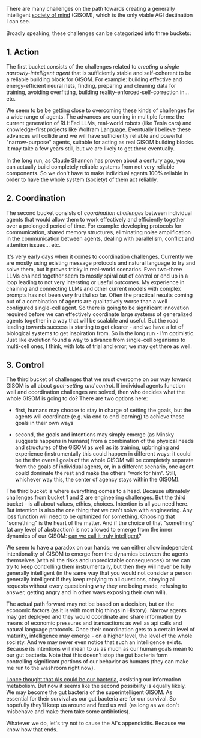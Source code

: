 There are many challenges on the path towards creating a generally intelligent [society of mind](https://en.wikipedia.org/wiki/Society_of_Mind) (GISOM), which is the only viable AGI destination I can see.

Broadly speaking, these challenges can be categorized into three buckets:

## 1. Action

The first bucket consists of the challenges related to *creating a single narrowly-intelligent agent* that is sufficiently stable and self-coherent to be a reliable building block for GISOM. For example: building effective and energy-efficient neural nets, finding, preparing and cleaning data for training, avoiding overfitting, building reality-enforced-self-correction in... etc.

We seem to be be getting close to overcoming these kinds of challenges for a wide range of agents. The advances are coming in multiple forms: the current generation of RLHFed LLMs, real-world robots (like Tesla cars) and knowledge-first projects like Wolfram Language. Eventually I believe these advances will collide and we will have sufficiently reliable and powerful "narrow-purpose" agents, suitable for acting as real GISOM building blocks. It may take a few years still, but we are likely to get there eventually.

In the long run, as Claude Shannon has proven about a century ago, you can actually build completely reliable systems from not very reliable components. So we don't have to make individual agents 100% reliable in order to have the whole system (society) of them act reliably.

## 2. Coordination

The second bucket consists of *coordination challenges* between individual agents that would allow them to work effectively and efficiently together over a prolonged period of time. For example: developing protocols for communication, shared memory structures, eliminating noise amplification in the communication between agents, dealing with parallelism, conflict and attention issues... etc.

It's very early days when it comes to coordination challenges. Currently we are mostly using existing message protocols and natural language to try and solve them, but it proves tricky in real-world scenarios. Even two-three LLMs chained together seem to mostly spiral out of control or end up in a loop leading to not very intersting or useful outcomes. My experience in chaining and connecting LLMs and other current models with complex prompts has not been very fruitful so far. Often the practical results coming out of a combination of agents are qualitatively worse than a well configured single-cell agent. So there is going to be significant innovation required before we can effectively coordinate large systems of generalized agents together in a way that will be scalable and useful. But the road leading towards success is starting to get clearer - and we have a lot of biological systems to get inspiration from. So in the long run - I'm optimistic. Just like evolution found a way to advance from single-cell organisms to multi-cell ones, I think, with lots of trial and error, we may get there as well.

## 3. Control

The third bucket of challenges that we must overcome on our way towards GISOM is all about *goal-setting and control*. If individual agents function well and coordination challenges are solved, then who decides what the whole GISOM is going to do? There are two options here:

- first, humans may choose to stay in charge of setting the goals, but the agents will coordinate (e.g. via end to end learning) to achieve these goals in their own ways

- second, the goals and intentions may simply emerge (as Minsky suggests happens in humans) from a combination of the physical needs and structures of the GISOM as well as its training, upbringing and experience (instrumentally this could happen in different ways: it could be the the overall goals of the whole GISOM will be completely separate from the goals of individual agents, or, in a different scenario, one agent could dominate the rest and make the others "work for him". Still, whichever way this, the center of agency stays within the GISOM).

The third bucket is where everything comes to a head. Because ultimately challenges from bucket 1 and 2 are engineering challenges. But the third bucket - is all about values, ethics, choices. Intention is all you need here. But intention is also the one thing that we can't solve with engineering. Any loss function will need to be optimized for something. Choosing that "something" is the heart of the matter. And if the choice of that "something" (at any level of abstraction) is not allowed to emerge from the inner dynamics of our GISOM: [can we call it truly intelligent](https://essays.georgestrakhov.com/the-test-of-prometheus/)? 

We seem to have a paradox on our hands: we can either allow independent intentionality of GISOM to emerge from the dynamics between the agents themselves (with all the risks and unpredictable consequences) or we can try to keep controlling them instrumentally, but then they will never be fully generally intelligent (in the same way that you would not consider a person generally intelligent if they keep replying to all questions, obeying all requests without every questioning why they are being made, refusing to answer, getting angry and in other ways exposing their own will).

The actual path forward may not be based on a decision, but on the economic factors (as it is with most big things in History). Narrow agents may get deployed and they would coordinate and share information by means of economic pressures and transactions as well as api calls and natural language protocols. Once their coordination gets to a certain level of maturity, intelligence may emerge - on a higher level, the level of the whole society. And we may never even notice that such an intelligence exists. Because its intentions will mean to us as much as our human goals mean to our gut bacteria. Note that this doesn't stop the gut bacteria form controlling significant portions of our behavior as humans (they can make me run to the washroom right now).

[I once thought that AIs could be our bacteria](https://essays.georgestrakhov.com/ai-is-not-a-horse/), assisting our information metabolism. But now it seems like the second possibility is equally likely. We may become the gut bacteria of the superintelligent GISOM. As essential for their survival as our gut bacteria are for our survival. So hopefully they'll keep us around and feed us well (as long as we don't misbehave and make them take some antibiotics).

Whatever we do, let's try not to cause the AI's appendicitis. Because we know how that ends.

